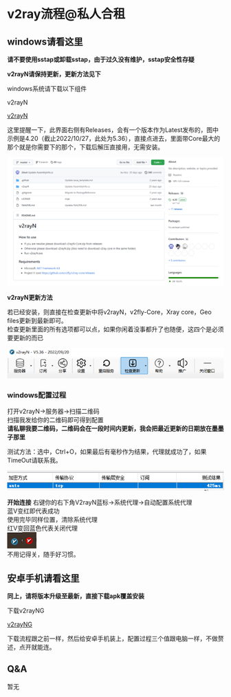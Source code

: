 # v2ray流程@私人合租

## windows请看这里

**请不要使用sstap或卸载sstap，由于过久没有维护，sstap安全性存疑**

**v2rayN请保持更新，更新方法见下**

windows系统请下载以下组件

v2rayN

   [v2rayN](https://github.com/2dust/v2rayN)

   这里提醒一下，此界面右侧有Releases，会有一个版本作为Latest发布的，图中示例是4.20（截止2022/10/27，此处为5.36），直接点进去，里面带Core最大的那个就是你需要下的那个，下载后解压直接用，无需安装。

   ![示例](v2rayNGithub.png)

**v2rayN更新方法**

若已经安装，则直接在检查更新中将v2rayN，v2fly-Core，Xray core，Geo files更新到最新即可。  
检查更新里面的所有选项都可以点，如果你闲着没事都升了也随便，这四个是必须要更新的而已

![](v2rayupper.png)

### windows配置过程

打开v2rayN->服务器->扫描二维码  
扫描我发给你的二维码即可得到配置  
**请私聊我要二维码，二维码会在一段时间内更新，我会把最近更新的日期放在墨墨子那里**


测试方法：选中，Ctrl+O，如果最后有毫秒作为结果，代理就成功了，如果TimeOut请联系我。

![](result.png)

**开始连接**
右键你的右下角V2rayN蓝标->系统代理->自动配置系统代理  
蓝V变红即代表成功  
使用完毕同样位置，清除系统代理  
红V变回蓝色代表关闭代理  
![](blue.png)![](red.png)  
不用记得关，随手好习惯。

## 安卓手机请看这里

**同上，请将版本升级至最新，直接下载apk覆盖安装**

下载v2rayNG

[v2rayNG](https://github.com/2dust/v2rayNG)

下载流程跟之前一样，然后给安卓手机装上，配置过程三个值跟电脑一样，不做赘述，点开就能连。  

## Q&A

暂无